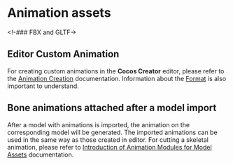 # Animation assets

<!-### FBX and GLTF->

## Editor Custom Animation
For creating custom animations in the __Cocos Creator__ editor, please refer to the [Animation Creation](../editor/animation/animation-create.md) documentation. Information about the [Format](../engine/animation/animation-clip.md#Animationcurve) is also important to understand.

## Bone animations attached after a model import
After a model with animations is imported, the animation on the corresponding model will be generated. The imported animations can be used in the same way as those created in editor. For cutting a skeletal animation, please refer to [Introduction of Animation Modules for Model Assets](mesh.md) documentation.
